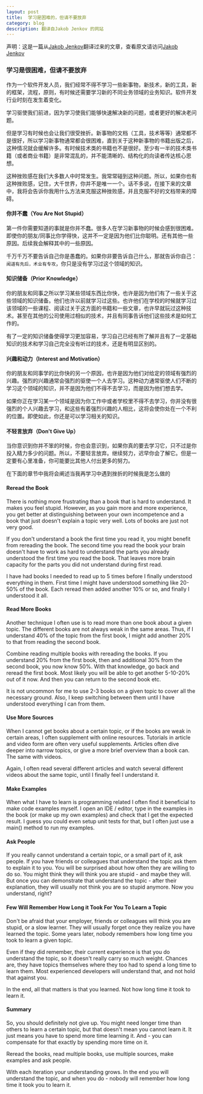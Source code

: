 ```yaml
---
layout: post
title:  学习是困难的，但请不要放弃 
category: blog
description: 翻译自Jakob Jenkov 的网站
---
```


声明：这是一篇从[Jakob Jenkov]翻译过来的文章，查看原文请访问[Jakob Jenkov]

### 学习是很困难，但请不要放弃

作为一个软件开发人员，我们经常不得不学习一些新事物，新技术，新的工具，新的框架，流程，原则，有时候还需要学习新的不同业务领域的业务知识。软件开发行业时刻在发生着变化。

学习驱使我们前进，因为学习使我们能够快速解决新的问题，或者更好的解决老问题。

但是学习有时候也会让我们很受挫折。新事物的文档（工具，技术等等）通常都不是很好，所以学习新事物通常都会很困难，直到关于这种新事物的书籍出版之后，这种情况就会缓解许多。有时候技术类的书籍也不是很好。至少有一半的技术类书籍（或者商业书籍）是非常混乱的，并不能清晰的、结构化的向读者传达核心思想。

这种挫败感在我们大多数人中时常发生。我常常碰到这种问题。所以，如果你也有这种挫败感，记住，大千世界，你并不是唯一一个。话不多说，在接下来的文章中，我将会告诉你我用什么方法来克服这种挫败感，并且克服不好的文档带来的障碍。

#### 你并不蠢（You Are Not Stupid）

第一件你需要知道的事就是你并不蠢。很多人在学习新事物的时候会感到很困难。即使你的朋友/同事比你学得快，这并不一定是因为他们比你聪明。还有其他一些原因。后续我会解释其中的一些原因。

千万千万不要告诉自己你是愚蠢的。如果你非要告诉自己什么，那就告诉你自己：`闻道有先后，术业有专攻`，你只是没有学习过这个领域的知识。

#### 知识储备（Prior Knowledge）

你的朋友和同事之所以学习某些领域东西比你快，也许是因为他们有了一些关于这些领域的知识储备。他们也许以前就学习过这些。也许他们在学校的时候就学习过该领域的一些课程、阅读过关于这方面的书籍和一些文章，也许早就玩过这种技术。甚至在其他的公司使用过相似的技术，并且有同事告诉他们这些技术是如何工作的。

有了一定的知识储备使得学习更加容易，学习自己已经有所了解并且有了一定基础知识的技术和学习自己完全没有听过的技术，还是有明显区别的。

#### 兴趣和动力（Interest and Motivation）

你的朋友和同事学的比你快的另一个原因，也许是因为他们对给定的领域有强烈的兴趣。强烈的兴趣通常会强烈的驱使一个人去学习。这种动力通常驱使人们不断的学习这个领域的知识，并不是因为他们不得不去学习，而是因为他们想去学。

如果你正在学习某一个领域是因为你工作中或者学校里不得不去学习，你并没有很强烈的个人兴趣去学习，和这些有着强烈兴趣的人相比，这将会使你处在一个不利的位置。即使如此，你还是可以学习相关的知识。

#### 不轻言放弃（Don't Give Up）

当你意识到你并不笨的时候，你也会意识到，如果你真的要去学习它，只不过是你投入精力多少的问题。所以，不要轻言放弃。继续努力，迟早你会了解它。但是一定要有心里准备，你可能要比其他人付出更多的努力。

在下面的章节中我将会阐述当我再学习中遇到挫折的时候我是怎么做的

#### Reread the Book

There is nothing more frustrating than a book that is hard to understand. It makes you feel stupid. However, as you gain more and more experience, you get better at distinguishing between your own incompetence and a book that just doesn't explain a topic very well. Lots of books are just not very good.

If you don't understand a book the first time you read it, you might benefit from rereading the book. The second time you read the book your brain doesn't have to work as hard to understand the parts you already understood the first time you read the book. That leaves more brain capacity for the parts you did not understand during first read.

I have had books I needed to read up to 5 times before I finally understood everything in them. First time I might have understood something like 20-50% of the book. Each reread then added another 10% or so, and finally I understood it all. 

#### Read More Books

Another technique I often use is to read more than one book about a given topic. The different books are not always weak in the same areas. Thus, if I understand 40% of the topic from the first book, I might add another 20% to that from reading the second book.

Combine reading multiple books with rereading the books. If you understand 20% from the first book, then and additional 30% from the second book, you now know 50%. With that knowledge, go back and reread the first book. Most likely you will be able to get another 5-10-20% out of it now. And then you can return to the second book etc.

It is not uncommon for me to use 2-3 books on a given topic to cover all the necessary ground. Also, I keep switching between them until I have understood everything I can from them. 

#### Use More Sources

When I cannot get books about a certain topic, or if the books are weak in certain areas, I often supplement with online resources. Tutorials in article and video form are often very useful supplements. Articles often dive deeper into narrow topics, or give a more brief overview than a book can. The same with videos.

Again, I often read several different articles and watch several different videos about the same topic, until I finally feel I understand it. 

#### Make Examples

When what I have to learn is programming related I often find it beneficial to make code examples myself. I open an IDE / editor, type in the examples in the book (or make up my own examples) and check that I get the expected result. I guess you could even setup unit tests for that, but I often just use a main() method to run my examples. 

#### Ask People

If you really cannot understand a certain topic, or a small part of it, ask people. If you have friends or colleagues that understand the topic ask them to explain it to you. You will be surprised about how often they are willing to do so. You might think they will think you are stupid - and maybe they will. But once you can demonstrate that understand the topic - after their explanation, they will usually not think you are so stupid anymore. Now you understand, right? 

#### Few Will Remember How Long it Took For You To Learn a Topic

Don't be afraid that your employer, friends or colleagues will think you are stupid, or a slow learner. They will usually forget once they realize you have learned the topic. Some years later, nobody remembers how long time you took to learn a given topic.

Even if they did remember, their current experience is that you do understand the topic, so it doesn't really carry so much weight. Chances are, they have topics themselves where they too had to spend a long time to learn them. Most experienced developers will understand that, and not hold that against you.

In the end, all that matters is that you learned. Not how long time it took to learn it. 

#### Summary

So, you should definitely not give up. You might need longer time than others to learn a certain topic, but that doesn't mean you cannot learn it. It just means you have to spend more time learning it. And - you can compensate for that exactly by spending more time on it.

Reread the books, read multiple books, use multiple sources, make examples and ask people.

With each iteration your understanding grows. In the end you will understand the topic, and when you do - nobody will remember how long time it took you to learn it. 



[Jakob Jenkov]: http://tutorials.jenkov.com/software-as-career/learning-is-hard.html "Jakob Jenkov"